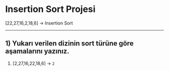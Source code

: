 # Insertion Sort Projesi
[22,27,16,2,18,6] -> Insertion Sort
***
## 1) Yukarı verilen dizinin sort türüne göre aşamalarını yazınız.
1. [2,27,16,22,18,6] -> ```2```
